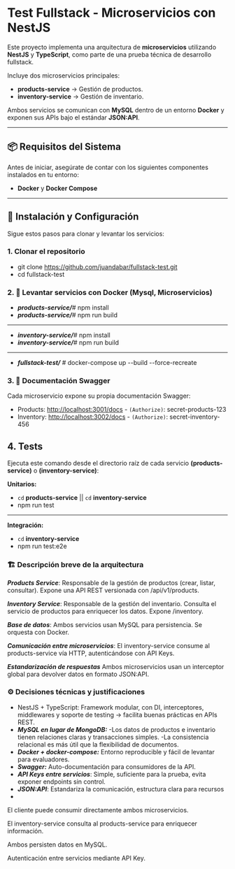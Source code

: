 # Test Fullstack - Microservicios con NestJS

Este proyecto implementa una arquitectura de **microservicios** utilizando **NestJS** y **TypeScript**, como parte de una prueba técnica de desarrollo fullstack.  

Incluye dos microservicios principales:  

- **products-service** → Gestión de productos.  
- **inventory-service** → Gestión de inventario.  

Ambos servicios se comunican con **MySQL** dentro de un entorno **Docker** y exponen sus APIs bajo el estándar **JSON:API**.

---

## 📦 Requisitos del Sistema

Antes de iniciar, asegúrate de contar con los siguientes componentes instalados en tu entorno:  
- **Docker** y **Docker Compose**  

---

## 🚀 Instalación y Configuración

Sigue estos pasos para clonar y levantar los servicios:

### 1. Clonar el repositorio

- git clone https://github.com/juandabar/fullstack-test.git
- cd fullstack-test

### 2. 🐳 Levantar servicios con Docker (Mysql, Microservicios)
- ***products-service/***\# npm install
- ***products-service/***\# npm run build
- ---
- ***inventory-service/***\# npm install
- ***inventory-service/***\# npm run build
- ---
- ***fullstack-test/*** \# docker-compose up --build --force-recreate
### 3. 📖 Documentación Swagger

Cada microservicio expone su propia documentación Swagger:

- Products: [http://localhost:3001/docs](http://localhost:3001/docs) - `(Authorize)`: secret-products-123
- Inventory: [http://localhost:3002/docs](http://localhost:3002/docs) - `(Authorize)`: secret-inventory-456
## 4. Tests
Ejecuta este comando desde el directorio raíz de cada servicio **(products-service)** o **(inventory-service)**:

**Unitarios:**
- `cd` **products-service** || `cd` **inventory-service**
- npm run test
---
**Integración:**
- `cd` **inventory-service**
- npm run test:e2e
### 🏗️ Descripción breve de la arquitectura
***Products Service***:
 Responsable de la gestión de productos (crear, listar, consultar).
Expone una API REST versionada con /api/v1/products.

***Inventory Service***:
Responsable de la gestión del inventario. Consulta el servicio de productos para enriquecer los datos.
Expone /inventory.

***Base de datos***:
Ambos servicios usan MySQL para persistencia.
Se orquesta con Docker.

***Comunicación entre microservicios***:
El inventory-service consume al products-service vía HTTP, autenticándose con API Keys.

***Estandarización de respuestas***
Ambos microservicios usan un interceptor global para devolver datos en formato JSON:API.

### ⚙️ Decisiones técnicas y justificaciones
- NestJS + TypeScript: Framework modular, con DI, interceptores, middlewares y soporte de testing → facilita buenas prácticas en APIs REST.
- ***MySQL en lugar de MongoDB:*** 
 -Los datos de productos e inventario tienen relaciones claras y transacciones simples.
 -La consistencia relacional es más útil que la flexibilidad de documentos.
- ***Docker + docker-compose:*** Entorno reproducible y fácil de levantar para evaluadores.
- ***Swagger:*** Auto-documentación para consumidores de la API.
- ***API Keys entre servicios***: Simple, suficiente para la prueba, evita exponer endpoints sin control.
- ***JSON:API***: Estandariza la comunicación, estructura clara para recursos
- 

El cliente puede consumir directamente ambos microservicios.

El inventory-service consulta al products-service para enriquecer información.

Ambos persisten datos en MySQL.

Autenticación entre servicios mediante API Key.
